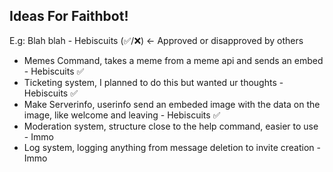 ## Ideas For Faithbot!

E.g: Blah blah - Hebiscuits (✅/❌) <- Approved or disapproved by others

- Memes Command, takes a meme from a meme api and sends an embed - Hebiscuits ✅
- Ticketing system, I planned to do this but wanted ur thoughts - Hebiscuits ✅ 
- Make Serverinfo, userinfo send an embeded image with the data on the image, like welcome and leaving - Hebiscuits ✅
- Moderation system, structure close to the help command, easier to use - Immo
- Log system, logging anything from message deletion to invite creation - Immo